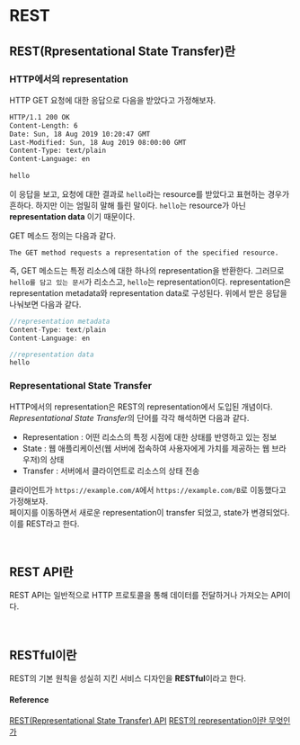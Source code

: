# REST

## REST(Rpresentational State Transfer)란

### HTTP에서의 representation   
HTTP GET 요청에 대한 응답으로 다음을 받았다고 가정해보자.

```html
HTTP/1.1 200 OK  
Content-Length: 6  
Date: Sun, 18 Aug 2019 10:20:47 GMT  
Last-Modified: Sun, 18 Aug 2019 08:00:00 GMT  
Content-Type: text/plain  
Content-Language: en   
    
hello
```  

이 응답을 보고, 요청에 대한 결과로 `hello`라는 resource를 받았다고 표현하는 경우가 흔하다. 하지만 이는 엄밀히 말해 틀린 말이다. `hello`는 resource가 아닌 **representation data** 이기 때문이다.   

GET 메소드 정의는 다음과 같다.  

```
The GET method requests a representation of the specified resource.
```  

즉, GET 메소드는 특정 리소스에 대한 하나의 representation을 반환한다. 그러므로 `hello를 담고 있는 문서`가 리소스고, `hello`는 representation이다. representation은 representation metadata와 representation data로 구성된다. 위에서 받은 응답을 나눠보면 다음과 같다. 

```js
//representation metadata
Content-Type: text/plain  
Content-Language: en  
```

```js
//representation data
hello
```  

### Representational State Transfer
HTTP에서의 representation은 REST의 representation에서 도입된 개념이다.   
*Representational State Transfer*의 단어를 각각 해석하면 다음과 같다.   
* Representation : 어떤 리소스의 특정 시점에 대한 상태를 반영하고 있는 정보
* State : 웹 애플리케이션(웹 서버에 접속하여 사용자에게 가치를 제공하는 웹 브라우저)의 상태
* Transfer : 서버에서 클라이언트로 리소스의 상태 전송

클라이언트가 `https://example.com/A`에서 `https://example.com/B`로 이동했다고 가정해보자.  
페이지를 이동하면서 새로운 representation이 transfer 되었고, state가 변경되었다. 이를 REST라고 한다.  

<br/>

## REST API란
REST API는 일반적으로 HTTP 프로토콜을 통해 데이터를 전달하거나 가져오는 API이다.

<br/>

## RESTful이란
REST의 기본 원칙을 성실히 지킨 서비스 디자인을 **RESTful**이라고 한다.

#### Reference
[REST(Representational State Transfer) API](https://poiemaweb.com/js-rest-api)
[REST의 representation이란 무엇인가](https://blog.npcode.com/2017/04/03/rest의-representation이란-무엇인가/)